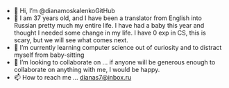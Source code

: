 - 👋 Hi, I’m @dianamoskalenkoGitHub
- 👀 I am 37 years old, and I have been a translator from English into Russian pretty much my entire life. I have had a baby this year and thought I needed some change in my life. I have 0 exp in CS, this is scary, but we will see what comes next.   
- 🌱 I’m currently learning computer science out of curiosity and to distract myself from baby-sitting
- 💞️ I’m looking to collaborate on ... if anyone will be generous enough to collaborate on anything with me, I would be happy. 
- 📫 How to reach me ... dianas7@inbox.ru

<!---
dianamoskalenkoGitHub/dianamoskalenkoGitHub is a ✨ special ✨ repository because its `README.md` (this file) appears on your GitHub profile.
You can click the Preview link to take a look at your changes.
--->
